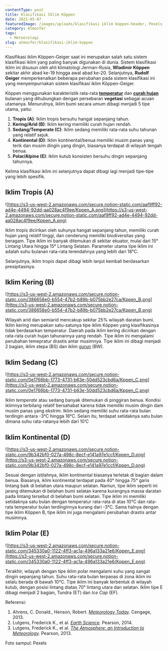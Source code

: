 ```yaml
---
contentType: post
title: Klasifikasi Iklim Köppen
date: 2021-05-07
featuredImage: /images/uploads/klasifikasi iklim koppen-header, Pexels.jpg
category: Atmosfer
tags:
  - Meteorologi
slug: atmosfer/klasifikasi-iklim-koppen
---
```


Klasifikasi iklim Köppen-Geiger saat ini merupakan salah satu sistem klasifikasi iklim yang paling banyak digunakan di dunia. Sistem klasifikasi iklim ini disusun oleh ahli klimatologi Jerman-Rusia, **Wladimir Köppen** sekitar akhir abad ke-19 hingga awal abad ke-20. Selanjutnya, **Rudolf Geiger** memperkenalkan beberapa perubahan pada sistem klasifikasi ini yang menyempurnakan sistem klasifikasi iklim Köppen-Geiger. 

Köppen menggunakan karakteristik rata-rata **[temperatur](https://supergeografi.com/atmosfer/cuaca-dan-iklim/#Suhu)** dan **[curah hujan](https://supergeografi.com/atmosfer/presipitasi/)** bulanan yang dihubungkan dengan persebaran **vegetasi** sebagai acuan utamanya. Menurutnya, iklim bumi secara umum dibagi menjadi 5 tipe utama, yaitu:

1. **Tropis (A)**: Iklim tropis bersuhu hangat sepanjang tahun.
2. **Kering/Arid (B)**: Iklim kering memiliki curah hujan rendah.
3. **Sedang/Temperate (C)**: Iklim sedang memiliki rata-rata suhu tahunan yang relatif sejuk.
4. **Kontinental (D)**: Iklim kontinental/benua memiliki musim panas yang terik dan musim dingin yang dingin, biasanya terdapat di wilayah tengah benua.
5. **Polar/Alpine (E)**: Iklim kutub konsisten bersuhu dingin sepanjang tahunnya.

Kelima klasifikasi iklim ini selanjutnya dapat dibagi lagi menjadi tipe-tipe yang lebih spesifik.

## Iklim Tropis (A)

![https://s3-us-west-2.amazonaws.com/secure.notion-static.com/aaf9ff92-ad4e-4494-92dd-aa028ac4f9ee/Kppen_A.png](https://s3-us-west-2.amazonaws.com/secure.notion-static.com/aaf9ff92-ad4e-4494-92dd-aa028ac4f9ee/Kppen_A.png)

Iklim tropis dicirikan oleh suhunya hangat sepanjang tahun, memiliki curah hujan yang relatif tinggi, dan cenderung memiliki biodiversitas yang beragam. Tipe iklim ini banyak ditemukan di sekitar ekuator, mulai dari 15° Lintang Utara hingga 15° Lintang Selatan. Parameter utama tipe iklim ini adalah suhu bulanan rata-rata terendahnya yang lebih dari 18°C.

Selanjutnya, iklim tropis dapat dibagi lebih lanjut kembali berdasarkan presipitasinya.

## Iklim Kering (B)

![https://s3-us-west-2.amazonaws.com/secure.notion-static.com/386658e0-b554-47b2-b89b-b075bb2e27ca/Kppen_B.png](https://s3-us-west-2.amazonaws.com/secure.notion-static.com/386658e0-b554-47b2-b89b-b075bb2e27ca/Kppen_B.png)

Wilayah arid dan semiarid mencakup sekitar 25% wilayah daratan bumi.  Iklim kering merupakan satu-satunya tipe iklim Köppen yang klasifikasinya tidak berdasarkan temperatur. Daerah pada iklim kering dicirikan dengan rata-rata curah hujan tahunannya yang rendah. Tipe iklim ini mengalami perubahan temepratur drastis antar musimnya. Tipe iklim ini dibagi menjadi 2 bagian, iklim stepa (BS) dan iklim [gurun](https://supergeografi.com/litosfer/bentang-alam-eolian/#Gurun) (BW). 

## Iklim Sedang (C)

![https://s3-us-west-2.amazonaws.com/secure.notion-static.com/0e1766bb-1773-4731-b63e-50dd523cbd6a/Kppen_C.png](https://s3-us-west-2.amazonaws.com/secure.notion-static.com/0e1766bb-1773-4731-b63e-50dd523cbd6a/Kppen_C.png)

Iklim *temperate* atau sedang banyak ditemukan di pinggiran benua. Kondisi iklimnya terbilang relatif bersahabat karena tidak memiliki musim dingin dam musim panas yang ekstrim. Iklim sedang memiliki suhu rata-rata bulan terdingin antara -3°C hingga 18°C. Selain itu, terdapat setidaknya satu bulan dimana suhu rata-ratanya lebih dari 10’C

## Iklim Kontinental (D)

![https://s3-us-west-2.amazonaws.com/secure.notion-static.com/9b342bf0-027a-498c-8ecf-e141a97e1ccf/Kppen_D.png](https://s3-us-west-2.amazonaws.com/secure.notion-static.com/9b342bf0-027a-498c-8ecf-e141a97e1ccf/Kppen_D.png)

Sesuai dengan istilahnya, iklim kontinental biasanya terletak di bagian dalam benua. Biasanya, iklim kontinental terdapat pada 40° hingga 75° garis lintang baik di belahan utara maupun selatan. Namun, tipe iklim seperti ini jarang ditemukan di belahan bumi selatan karena kurangnya massa daratan pada lintang tersebut di belahan bumi selatan. Tipe iklim ini memiliki setidaknya satu bulan dengan temperatur rata-rata di atas 10°C dan rata-rata temperatur bulan terdinginnya kurang dari -3°C. Sama halnya dengan tipe iklim Köppen B, tipe iklim ini juga mengalami perubahan drastis antar musimnya.

## Iklim Polar (E)

![https://s3-us-west-2.amazonaws.com/secure.notion-static.com/345330a0-1122-4ff3-ac1a-496a133a21e6/Kppen_E.png](https://s3-us-west-2.amazonaws.com/secure.notion-static.com/345330a0-1122-4ff3-ac1a-496a133a21e6/Kppen_E.png)

Terakhir, wilayah dengan tipe iklim polar mengalami suhu yang sangat dingin sepanjang tahun. Suhu rata-rata bulan terpanas di zona iklim ini selalu berada di bawah 10°C. Tipe iklim ini banyak terbentuk di wilayah kutub, dengan posisi lintang diatas 70° lintang utara dan selatan. Iklim tipe E dibagi menjadi 2 bagian, Tundra (ET) dan *Ice Cap* (EF).

Referensi:

1. Ahrens, C. Donald., Henson, Robert. *[Meteorology Today](https://amzn.to/30NAZPI).* Cengage, 2013.
2. Lutgens, Frederick K., et al. *[Earth Science](https://amzn.to/2XtZJJo).* Pearson, 2014.
3. Lutgens, Frederick K., et al. *[The Atmosphere: an Introduction to Meteorology](https://amzn.to/2EcZ897).* Pearson, 2013.

Foto sampul: Pexels